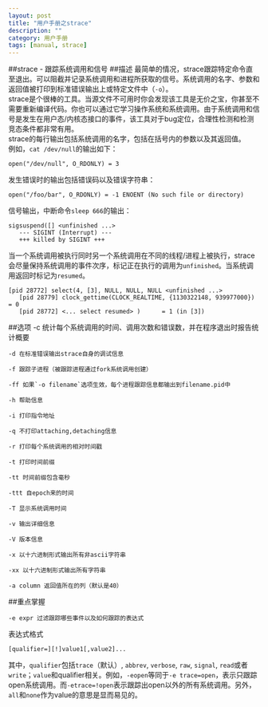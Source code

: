 ```yaml
---
layout: post
title: "用户手册之strace"
description: ""
category: 用户手册
tags: [manual, strace]
---
```

##strace - 跟踪系统调用和信号
##描述
最简单的情况，strace跟踪特定命令直至退出。可以阻截并记录系统调用和进程所获取的信号。系统调用的名字、参数和返回值被打印到标准错误输出上或特定文件中（`-o`）。   
strace是个很棒的工具。当源文件不可用时你会发现该工具是无价之宝，你甚至不需要重新编译代码。你也可以通过它学习操作系统和系统调用。由于系统调用和信号是发生在用户态/内核态接口的事件，该工具对于bug定位，合理性检测和检测竞态条件都非常有用。   
strace的每行输出包括系统调用的名字，包括在括号内的参数以及其返回值。   
例如，`cat /dev/null`的输出如下：

	open("/dev/null", O_RDONLY) = 3
发生错误时的输出包括错误码以及错误字符串：

	open("/foo/bar", O_RDONLY) = -1 ENOENT (No such file or directory)
信号输出，中断命令`sleep 666`的输出：

	sigsuspend([] <unfinished ...>
       --- SIGINT (Interrupt) ---
       +++ killed by SIGINT +++
当一个系统调用被执行同时另一个系统调用在不同的线程/进程上被执行，strace会尽量保持系统调用的事件次序，标记正在执行的调用为`unfinished`。当系统调用返回时标记为`resumed`。

	[pid 28772] select(4, [3], NULL, NULL, NULL <unfinished ...>
       [pid 28779] clock_gettime(CLOCK_REALTIME, {1130322148, 939977000}) = 0
       [pid 28772] <... select resumed> )      = 1 (in [3])

##选项
	-c 统计每个系统调用的时间、调用次数和错误数，并在程序退出时报告统计概要

	-d 在标准错误输出strace自身的调试信息

	-f 跟踪子进程（被跟踪进程通过fork系统调用创建）

	-ff 如果`-o filename`选项生效，每个进程跟踪信息都输出到filename.pid中

	-h 帮助信息

	-i 打印指令地址

	-q 不打印attaching,detaching信息

	-r 打印每个系统调用的相对时间戳

	-t 打印时间前缀

	-tt 时间前缀包含毫秒

	-ttt 自epoch来的时间

	-T 显示系统调用时间

	-v 输出详细信息

	-V 版本信息

	-x 以十六进制形式输出所有非ascii字符串

	-xx 以十六进制形式输出所有字符串

	-a column 返回值所在的列（默认是40）

##重点掌握

	-e expr 过滤跟踪哪些事件以及如何跟踪的表达式

表达式格式

	[qualifier=][!]value1[,value2]...

其中，`qualifier`包括`trace`（默认）, `abbrev`, `verbose`, `raw`, `signal`, `read`或者`write`；`value`和qualifier相关。例如，`-eopen`等同于`-e trace=open`，表示只跟踪open系统调用。而`-etrace=!open`表示跟踪出open以外的所有系统调用。另外，`all`和`none`作为value的意思是显而易见的。

